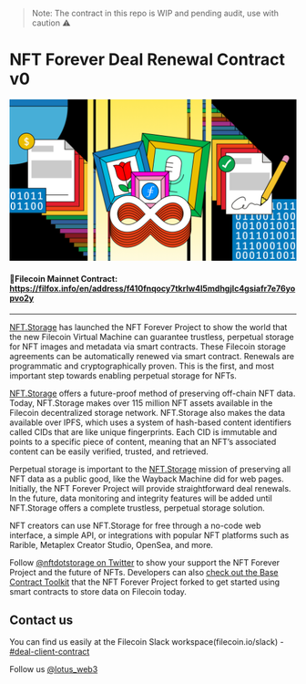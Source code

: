 > Note: The contract in this repo is WIP and pending audit, use with caution :warning:

# NFT Forever Deal Renewal Contract v0

![header](/img/NFTForever.png)

#### :blue_heart:Filecoin Mainnet Contract: https://filfox.info/en/address/f410fnqocy7tkrlw4l5mdhgjlc4gsiafr7e76yopvo2y
---

[NFT.Storage](http://nft.storage/) has launched the NFT Forever Project to show the world that the new Filecoin Virtual Machine can guarantee trustless, perpetual storage for NFT images and metadata via smart contracts. These Filecoin storage agreements can be automatically renewed via smart contract. Renewals are programmatic and cryptographically proven. This is the first, and most important step towards enabling perpetual storage for NFTs.

[NFT.Storage](http://NFT.Storage) offers a future-proof method of preserving off-chain NFT data. Today, NFT.Storage makes over 115 million NFT assets available in the Filecoin decentralized storage network. NFT.Storage also makes the data available over IPFS, which uses a system of hash-based content identifiers called CIDs that are like unique fingerprints. Each CID is immutable and points to a specific piece of content, meaning that an NFT’s associated content can be easily verified, trusted, and retrieved.

Perpetual storage is important to the [NFT.Storage](http://NFT.Storage) mission of preserving all NFT data as a public good, like the Wayback Machine did for web pages. Initially, the NFT Forever Project will provide straightforward deal renewals. In the future, data monitoring and integrity features will be added until NFT.Storage offers a complete trustless, perpetual storage solution.

NFT creators can use NFT.Storage for free through a no-code web interface, a simple API, or integrations with popular NFT platforms such as Rarible, Metaplex Creator Studio, OpenSea, and more.

Follow [@nftdotstorage on Twitter](https://twitter.com/NFTdotStorage) to show your support the NFT Forever Project and the future of NFTs. Developers can also [check out the Base Contract Toolkit](https://github.com/filecoin-project/fvm-starter-kit-deal-making) that the NFT Forever Project forked to get started using smart contracts to store data on Filecoin today.

## Contact us
You can find us easily at the Filecoin Slack workspace(filecoin.io/slack) - [#deal-client-contract](https://filecoinproject.slack.com/archives/CP50PPW2X)

Follow us [@lotus_web3](0x4b65dc6db1097faefc881c5e530ad3ce9959fac7)
